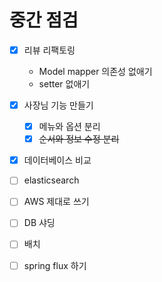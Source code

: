 # 중간 점검

- [x] 리뷰 리팩토링
  - Model mapper 의존성 없애기
  - setter 없애기

- [x] 사장님 기능 만들기
  - [x] 메뉴와 옵션 분리
  - [x] ~~순서와 정보 수정 분리~~
- [x] 데이터베이스 비교
- [ ] elasticsearch
- [ ] AWS 제대로 쓰기
- [ ] DB 샤딩
- [ ] 배치
- [ ] spring flux 하기

